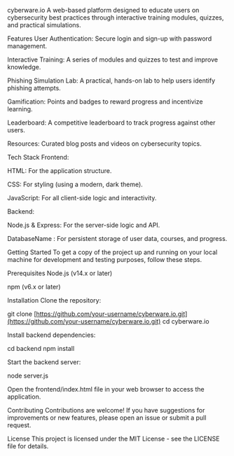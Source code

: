 cyberware.io
A web-based platform designed to educate users on cybersecurity best practices through interactive training modules, quizzes, and practical simulations.

Features
User Authentication: Secure login and sign-up with password management.

Interactive Training: A series of modules and quizzes to test and improve knowledge.

Phishing Simulation Lab: A practical, hands-on lab to help users identify phishing attempts.

Gamification: Points and badges to reward progress and incentivize learning.

Leaderboard: A competitive leaderboard to track progress against other users.

Resources: Curated blog posts and videos on cybersecurity topics.

Tech Stack
Frontend:

HTML: For the application structure.

CSS: For styling (using a modern, dark theme).

JavaScript: For all client-side logic and interactivity.

Backend:

Node.js & Express: For the server-side logic and API.

DatabaseName
: For persistent storage of user data, courses, and progress.

Getting Started
To get a copy of the project up and running on your local machine for development and testing purposes, follow these steps.

Prerequisites
Node.js (v14.x or later)

npm (v6.x or later)

Installation
Clone the repository:

git clone [https://github.com/your-username/cyberware.io.git](https://github.com/your-username/cyberware.io.git)
cd cyberware.io


Install backend dependencies:

cd backend
npm install


Start the backend server:

node server.js


Open the frontend/index.html file in your web browser to access the application.

Contributing
Contributions are welcome! If you have suggestions for improvements or new features, please open an issue or submit a pull request.

License
This project is licensed under the MIT License - see the LICENSE file for details.
